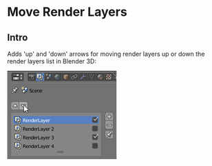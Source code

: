 # Move Render Layers

## Intro

Adds 'up' and 'down' arrows for moving render layers up or down the render layers list in Blender 3D:

![Move Render Layers UI](/moveRenderLayers%20README%20images/moveRenderLayers%20buttons.gif)

